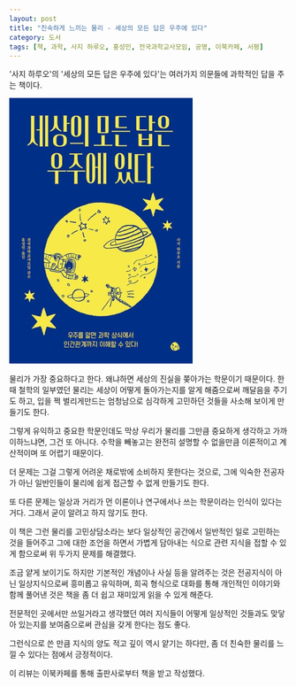 ```yaml
---
layout: post
title: "친숙하게 느끼는 물리 - 세상의 모든 답은 우주에 있다"
category: 도서
tags: [책, 과학, 사지 하루오, 홍성민, 전국과학교사모임, 공명, 이북카페, 서평]
---
```


'사지 하루오'의
'세상의 모든 답은 우주에 있다'는
여러가지 의문들에 과학적인 답을 주는 책이다.

![표지](/images/the-answers-subete-no-kotae-wa-uchu-ni-aru-book-h480.jpg)

물리가 가장 중요하다고 한다.
왜냐하면 세상의 진실을 쫒아가는 학문이기 때문이다.
한때 철학의 일부였던 물리는
세상이 어떻게 돌아가는지를 알게 해줌으로써 깨달음을 주기도 하고,
입을 쩍 벌리게만드는 엄청남으로 심각하게 고민하던 것들을 사소해 보이게 만들기도 한다.

그렇게 유익하고 중요한 학문인데도 막상 우리가 물리를 그만큼 중요하게 생각하고 가까이하느냐면, 그건 또 아니다.
수학을 빼놓고는 완전히 설명할 수 없을만큼 이론적이고 계산적이며 또 어렵기 때문이다.

더 문제는 그걸 그렇게 어려운 채로밖에 소비하지 못한다는 것으로,
그에 익숙한 전공자가 아닌 일반인들이
물리에 쉽게 접근할 수 없게 만들기도 한다.

또 다른 문제는 일상과 거리가 먼 이론이나 연구에서나 쓰는 학문이라는 인식이 있다는 거다.
그래서 굳이 알려고 하지 않기도 한다.

이 책은 그런 물리를 고민상담소라는 보다 일상적인 공간에서
일반적인 일로 고민하는 것을 들어주고
그에 대한 조언을 하면서 가볍게 담아내는 식으로 관련 지식을 접할 수 있게 함으로써
위 두가지 문제를 해결했다.

조금 얕게 보이기도 하지만 기본적인 개념이나 사실 등을 알려주는 것은
전공지식이 아닌 일상지식으로써 흥미롭고 유익하며,
희곡 형식으로 대화를 통해 개인적인 이야기와 함께 풀어낸 것은
책을 좀 더 쉽고 재미있게 읽을 수 있게 해준다.

전문적인 곳에서만 쓰일거라고 생각했던 여러 지식들이
어떻게 일상적인 것들과도 맞닿아 있는지를 보여줌으로써
관심을 갖게 한다는 점도 좋다.

그런식으로 쓴 만큼 지식의 양도 적고 깊이 역시 얕기는 하다만,
좀 더 친숙한 물리를 느낄 수 있다는 점에서 긍정적이다.



<div class="im im-info">
이 리뷰는 이북카페를 통해 출판사로부터 책을 받고 작성했다.
</div>
